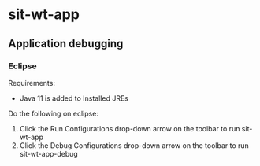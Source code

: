 # sit-wt-app

## Application debugging

### Eclipse

Requirements:
-  Java 11 is added to Installed JREs

Do the following on eclipse:
1. Click the Run Configurations drop-down arrow on the toolbar to run sit-wt-app
1. Click the Debug Configurations drop-down arrow on the toolbar to run sit-wt-app-debug
